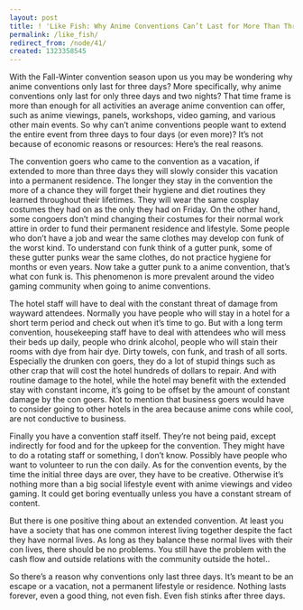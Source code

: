 ```yaml
---
layout: post
title: ! 'Like Fish: Why Anime Conventions Can’t Last for More Than Three Days'
permalink: /like_fish/
redirect_from: /node/41/
created: 1323358545
---
```

With the Fall-Winter convention season upon us you may be wondering why anime conventions only last for three days? More specifically, why anime conventions only last for only three days and two nights? That time frame is more than enough for all activities an average anime convention can offer, such as anime viewings, panels, workshops, video gaming, and various other main events. So why can’t anime conventions people want to extend the entire event from three days to four days (or even more)? It’s not because of economic reasons or resources: Here’s the real reasons.

The convention goers who came to the convention as a vacation, if extended to more than three days they will slowly consider this vacation into a permanent residence. The longer they stay in the convention the more of a chance they will forget their hygiene and diet routines they learned throughout their lifetimes. They will wear the same cosplay costumes they had on as the only they had on Friday. On the other hand, some congoers don’t mind changing their costumes for their normal work attire in order to fund their permanent residence and lifestyle.  Some people who don’t have a job and wear the same clothes may develop con funk of the worst kind. To understand con funk think of a gutter punk, some of these gutter punks wear the same clothes, do not practice hygiene for months or even years. Now take a gutter punk to a anime convention, that’s what con funk is. This phenomenon is more prevalent around the video gaming community when going to anime conventions.

The hotel staff will have to deal with the constant threat of damage from wayward attendees. Normally you have people who will stay in a hotel for a short term period and check out when it’s time to go. But with a long term convention, housekeeping staff have to deal with attendees who will mess their beds up daily, people who drink alcohol, people who will stain their rooms with dye from hair dye. Dirty towels, con funk, and trash of all sorts. Especially the drunken con goers, they do a lot of stupid things such as other crap that will cost the hotel hundreds of dollars to repair. And with routine damage to the hotel, while the hotel may benefit with the extended stay with constant income, it’s going to be offset by the amount of constant damage by the con goers. Not to mention that business goers would have to consider going to other hotels in the area because anime cons while cool, are not conductive to business. 

Finally you have a convention staff itself. They’re not being paid, except indirectly for food and for the upkeep for the convention. They might have to do a rotating staff or something, I don’t know. Possibly have people who want to volunteer to run the con daily. As for the convention events, by the time the initial three days are over, they have to be creative. Otherwise it’s nothing more than a big social lifestyle event with anime viewings and video gaming. It could get boring eventually unless you have a constant stream of content.

But there is one positive thing about an extended convention.  At least you have a society that has one common interest living together despite the fact they have normal lives. As long as they balance these normal lives with their con lives, there should be no problems. You still have the problem with the cash flow and outside relations with the community outside the hotel..

So there’s a reason why conventions only last three days. It’s meant to be an escape or a vacation, not a permanent lifestyle or residence. Nothing lasts forever, even a good thing, not even fish. Even fish stinks after three days.
